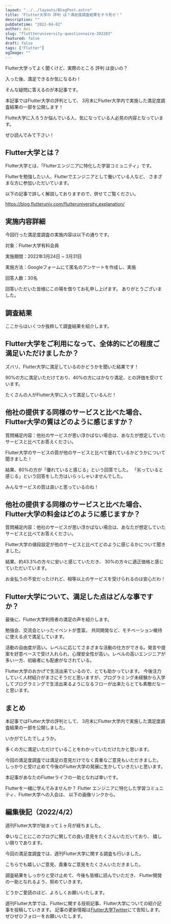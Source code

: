 ```yaml
---
layout: "../../layouts/BlogPost.astro"
title: "Flutter大学の 評判 は？満足度調査結果をチラ見せ！"
description: ""
pubDatetime: "2022-04-02"
author: Aoi
slug: "fluttteruniversity-questionnaire-202203"
featured: false
draft: false
tags: ["Flutter"]
ogImage: ""
---
```


Flutter大学ってよく聞くけど、実際のところ 評判 は良いの？

入った後、満足できるか気になるわ！

そんな疑問に答えるのが本記事です。

本記事ではFlutter大学の評判として、
3月末にFlutter大学内で実施した満足度調査結果の一部を公開します！

Flutte大学に入ろうか悩んでいる人、気になっている人必見の内容となっています。

ぜひ読んでみて下さい！

## Flutter大学とは？

Flutter大学とは、「Flutterエンジニアに特化した学習コミュニティ」です。

Flutterを勉強したい人、Flutterでエンジニアとして働いている人など、
さまざまな方に参加いただいています。

以下の記事で詳しく解説しておりますので、併せてご覧ください。

https://blog.flutteruniv.com/flutteruniversity_explanation/

## 実施内容詳細

今回行った満足度調査の実施内容は以下の通りです。

対象：Flutter大学有料会員

実施期間：2022年3月24日 ~ 3月31日

実施方法：Googleフォームにて匿名のアンケートを作成し、実施

回答人数：30名

回答いただいた皆様にこの場を借りてお礼申し上げます。
ありがとうございました。

## 調査結果

ここからはいくつか抜粋して調査結果を紹介します。

## Flutter大学をご利用になって、全体的にどの程度ご満足いただけましたか？

ズバリ、Flutter大学に満足しているのかどうかを聞いた結果です！

90%の方に満足いただけており、40%の方にはかなり満足、との評価を受けています。

たくさんの人がFlutter大学に入って満足しているんだ！

## 他社の提供する同様のサービスと比べた場合、Flutter大学の質はどのように感じますか？

質問補足内容：他社のサービスが思い浮かばない場合は、あなたが想定していたサービスと比べてお答えください。

Flutter大学のサービスの質が他のサービスと比べて優れているかどうかについて聞きました！

結果、80%の方が「優れていると感じる」という回答でした。
「劣っていると感じる」という回答をした方はいらっしゃいませんでした。

みんなサービスの質は良いと思っているのね！

## 他社の提供する同様のサービスと比べた場合、Flutter大学の料金はどのように感じますか？

質問補足内容：他社のサービスが思い浮かばない場合は、あなたが想定していたサービスと比べてお答えください。

Flutter大学の値段設定が他のサービスと比べてどのように感じるかについて聞きました。

結果、約43.3%の方々に安いと感じていただき、
30%の方々に適正価格と感じていただいています。

お金払うの不安だったけれど、相等以上のサービスを受けられるのは安心だわ！

## Flutter大学について、満足した点はどんな事ですか？

最後に、Flutter大学利用者の満足の声を紹介します。

勉強会、交流会といったイベントが豊富。 共同開発など、モチベーション維持に使える点で満足しています。

活動の自由度が高い。レベルに応じてさまざまな活動の仕方ができる。発言や提案を好意ベースで受け入れられ、心理安全性が高い。レベルの高いエンジニアが多い一方、初級者にも配慮がなされている。

Flutter大学のおかげで生活出来ているので、とても助かっています。 今後注力していく人材紹介がまさにそうだと思いますが、プログラミング未経験から入学してプログラミングで生活出来るようになるフローが出来たらとても素敵だなーと思います。

## まとめ

本記事ではFlutter大学の評判として、
3月末にFlutter大学内で実施した満足度調査結果の一部を公開しました。

いかがでしたでしょうか。

多くの方に満足いただけていることをわかっていただけたかと思います。

今回の満足度調査では満足の意見だけでなく貴重なご意見もいただきました。
しっかりと受け止めて今後のFlutter大学の発展に生かしていきたいと思います。

本記事があなたのFlutterライフの一助となれば幸いです。

Flutterを一緒に学んでみませんか？
Flutter エンジニアに特化した学習コミュニティ、Flutter大学への入会は、
以下の画像リンクから。

## 編集後記（2022/4/2）

週刊Flutter大学が始まって１ヶ月が経ちました。

幸いなことにこのブログに関しての良い意見をたくさんいただいており、
嬉しい限りであります。

今回の満足度調査では、週刊Flutter大学に関する調査も行いました。

こちらでも嬉しいご意見、貴重なご意見をたくさんいただきました。

調査結果をしっかりと受け止めて、今後も皆様に読んでいただき、
Flutter開発の一助となれるよう、努めていきます。

どうかご愛読のほど、よろしくお願いいたします。

週刊Flutter大学では、Flutterに関する技術記事、Flutter大学についての紹介記事を投稿していきます。
記事の更新情報は[Flutter大学Twitter](https://twitter.com/FlutterUniv)にて告知します。
ぜひぜひフォローをお願いいたします。